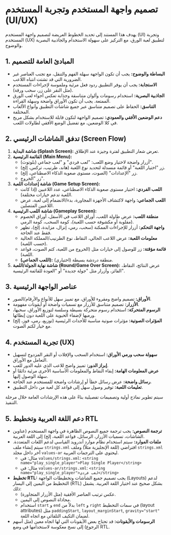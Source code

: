 # تصميم واجهة المستخدم وتجربة المستخدم (UI/UX)

يهدف هذا المستند إلى تحديد الخطوط العريضة لتصميم واجهة المستخدم (UI) وتجربة المستخدم (UX) لتطبيق لعبة الورق، مع التركيز على سهولة الاستخدام والجاذبية البصرية والوضوح.

## 1. المبادئ العامة للتصميم

*   **البساطة والوضوح:** يجب أن تكون الواجهة سهلة الفهم والتنقل، مع تجنب العناصر غير الضرورية التي قد تشتت انتباه اللاعب.
*   **الاستجابة:** يجب أن يوفر التطبيق ردود فعل مرئية وملموسة لإجراءات المستخدم (مثل النقر على زر، سحب ورقة).
*   **الجاذبية البصرية:** استخدام رسومات وألوان متناسقة وجذابة تعكس أجواء لعب الورق الممتعة. يجب أن تكون الأوراق واضحة وسهلة القراءة.
*   **التناسق:** الحفاظ على تصميم متناسق عبر جميع شاشات التطبيق وأنواع الألعاب المختلفة.
*   **دعم الوضعين الأفقي والعمودي:** تصميم الواجهة لتكون قابلة للاستخدام بشكل مريح في كلا الوضعين، مع تفضيل الوضع الأفقي لطاولات اللعب.

## 2. تدفق الشاشات الرئيسي (Screen Flow)

1.  **شاشة البداية (Splash Screen):** تعرض شعار التطبيق لفترة وجيزة عند الإطلاق.
2.  **القائمة الرئيسية (Main Menu):**
    *   أزرار واضحة لاختيار وضع اللعب: "لعب فردي" و "لعب جماعي (بلوتوث)".
    *   زر "اختيار اللعبة" أو قائمة منسدلة لتحديد نوع اللعبة (هاند، طرنيب، تركس، إلخ).
    *   زر "الإعدادات" (الصوت، مستوى صعوبة الذكاء الاصطناعي، إلخ).
    *   زر "الخروج".
3.  **شاشة إعدادات اللعبة (Game Setup Screen):**
    *   **اللعب الفردي:** اختيار مستوى صعوبة الذكاء الاصطناعي، عدد اللاعبين (إذا كانت اللعبة تدعم خيارات مختلفة).
    *   **اللعب الجماعي:** واجهة لاكتشاف الأجهزة المجاورة، بدء/الانضمام إلى لعبة، عرض اللاعبين المتصلين.
4.  **شاشة اللعب الرئيسية (Gameplay Screen):**
    *   **منطقة اللعب:** عرض طاولة اللعب، أوراق اللاعب في الأسفل، أوراق الخصوم (مقلوبة أو مكشوفة حسب اللعبة)، كومة السحب، كومة الرمي.
    *   **واجهة التحكم:** أزرار للإجراءات الممكنة (سحب، رمي، إنزال، مزايدة، إلخ)، تظهر فقط عند الحاجة.
    *   **معلومات اللعبة:** عرض اللاعب الحالي، النقاط، نوع الطرنيب/المملكة الحالية (حسب اللعبة).
    *   **قائمة مؤقتة:** زر للوصول إلى خيارات مثل (الخروج من اللعبة، كتم الصوت، قواعد اللعبة).
    *   **(اللعب الجماعي):** منطقة دردشة بسيطة (اختياري).
5.  **شاشة نهاية الجولة/اللعبة (Round/Game Over Screen):** عرض النتائج، النقاط، الفائز، وأزرار مثل "جولة جديدة" أو "العودة للقائمة الرئيسية".

## 3. عناصر الواجهة الرئيسية

*   **الأوراق:** تصميم واضح ومقروء للأوراق، مع تمييز سهل للأنواع والأرقام/الصور.
*   **الأزرار:** تصميم متناسق للأزرار مع تسميات واضحة أو أيقونات مفهومة.
*   **الرسوم المتحركة:** استخدام رسوم متحركة بسيطة وسلسة لتوزيع الأوراق، سحبها، ورميها لإضفاء الحيوية على اللعبة دون إبطائها.
*   **المؤثرات الصوتية:** مؤثرات صوتية مناسبة للأحداث الرئيسية (توزيع، رمي، فوز، إلخ) مع خيار لكتم الصوت.

## 4. تجربة المستخدم (UX)

*   **سهولة سحب ورمي الأوراق:** استخدام السحب والإفلات أو النقر المزدوج لتسهيل التعامل مع الأوراق.
*   **إبراز الدور:** تمييز واضح للاعب الذي عليه الدور للعب.
*   **عرض المعلومات الهامة:** إبقاء النقاط والمعلومات الأساسية الأخرى مرئية دائمًا أو سهلة الوصول إليها.
*   **رسائل واضحة:** عرض رسائل خطأ أو إرشادات واضحة للمستخدم عند الحاجة.
*   **تعليمات اللعبة:** توفير وصول سهل إلى قواعد كل لعبة من داخل التطبيق.

سيتم تطوير نماذج أولية وتصميمات تفصيلية بناءً على هذه الإرشادات العامة خلال مرحلة التنفيذ.



## 5. دعم اللغة العربية وتخطيط RTL

*   **ترجمة النصوص:** يجب ترجمة جميع النصوص الظاهرة في واجهة المستخدم (عناوين الشاشات، تسميات الأزرار، الرسائل، قواعد اللعبة، إلخ) إلى اللغة العربية.
*   **ملفات الموارد:** سيتم استخدام نظام موارد أندرويد القياسي لدعم اللغات المتعددة. سيتم إنشاء ملف `strings.xml` افتراضي (للغة الإنجليزية مثلاً) وملف `strings.xml` آخر داخل مجلد `values-ar` ليحتوي على الترجمات العربية.
    *   مثال: في `values/strings.xml`: `<string name="play_single_player">Play Single Player</string>`
    *   مثال: في `values-ar/strings.xml`: `<string name="play_single_player">لعب فردي</string>`
*   **تخطيط RTL:** يجب تصميم جميع الشاشات وتخطيطات الواجهة (Layouts) لدعم التخطيط من اليمين إلى اليسار (RTL) بشكل صحيح عند اختيار اللغة العربية. يشمل ذلك:
    *   عكس ترتيب العناصر الأفقية (مثل الأزرار المتجاورة).
    *   محاذاة النصوص إلى اليمين.
    *   استخدام `start` و `end` بدلاً من `left` و `right` في سمات التخطيط (layout attributes) مثل `paddingStart`, `layout_marginStart`, `gravity="start"` لضمان التكيف التلقائي مع اتجاه اللغة.
*   **الرسومات والأيقونات:** قد تحتاج بعض الأيقونات التي لها اتجاه معين (مثل أسهم الرجوع) إلى نسخ معكوسة لاستخدامها في وضع RTL.
